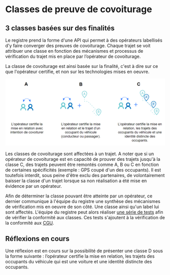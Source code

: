 # Classes de preuve de covoiturage

## 3 classes basées sur des finalités

Le registre prend la forme d'une API qui permet à des opérateurs labellisés d’y faire converger des preuves de covoiturage. Chaque trajet se voit attribuer une classe en fonction des mécanismes et processus de vérification du trajet mis en place par l’opérateur de covoiturage. 

La classe de covoiturage est ainsi basée sur la finalité, c'est à dire sur ce que l'opérateur certifie, et non sur les technologies mises en oeuvre. 

![Classe affect&#xE9;e &#xE0; des trajets r&#xE9;alis&#xE9;s en covoiturage](../.gitbook/assets/image%20%285%29.png)

Les classes de covoiturage sont affectées à un trajet. A noter que si un opérateur de covoiturage est en capacité de prouver des trajets jusqu'à la classe C, des trajets peuvent être remontés comme A, B ou C en fonction de certaines spécificités \(exemple : GPS coupé d'un des occupants\). Il est toutefois interdit, sous peine d'être exclu des partenaires, de volontairement baisser la classe d'un trajet lorsque sa non réalisation a été mise en évidence par un opérateur.

Afin de déterminer la classe pouvant être atteinte par un opérateur, ce dernier communique à l'équipe du registre une synthèse des mécanismes de vérification mis en oeuvre de son côté. Une classe ainsi qu'un label lui sont affectés. L'équipe du registre peut alors réaliser [une série de tests](https://docs.google.com/spreadsheets/d/1Mjp1KqQDBw3_7noW66oatN2WqpgCkY-9Ov7JFfbIZYA/edit#gid=0) afin de vérifier la conformité aux classes. Ces tests s'ajoutent à la vérification de la conformité aux [CGU](../cgu.md). 

## Réflexions en cours

Une réflexion est en cours sur la possibilité de présenter une classe D sous la forme suivante : l’opérateur certifie la mise en relation, les trajets des occupants du véhicule qui est une voiture et une identité distincte des occupants.



